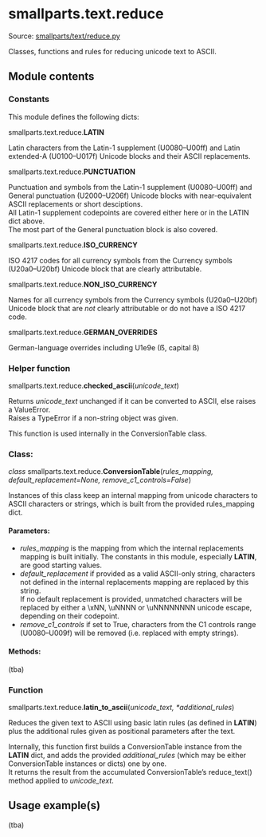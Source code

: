 # smallparts.text.reduce

Source: [smallparts/text/reduce.py](https://github.com/blackstream-x/smallparts/blob/master/smallparts/text/reduce.py)

Classes, functions and rules for reducing unicode text to ASCII.

## Module contents

### Constants

This module defines the following dicts:

smallparts.text.reduce.**LATIN**

Latin characters from the Latin-1 supplement (U0080–U00ff) and
Latin extended-A (U0100–U017f) Unicode blocks and their ASCII replacements.

smallparts.text.reduce.**PUNCTUATION**

Punctuation and symbols from the Latin-1 supplement (U0080–U00ff) and
General punctuation (U2000–U206f) Unicode blocks with near-equivalent
ASCII replacements or short desciptions.  
All Latin-1 supplement codepoints
are covered either here or in the LATIN dict above.  
The most part of the General punctuation block is also covered.

smallparts.text.reduce.**ISO_CURRENCY**

ISO 4217 codes for all currency symbols from the Currency symbols (U20a0–U20bf)
Unicode block that are clearly attributable.

smallparts.text.reduce.**NON_ISO_CURRENCY**

Names for all currency symbols from the Currency symbols (U20a0–U20bf)
Unicode block that are *not* clearly attributable or do not have a ISO 4217 code.

smallparts.text.reduce.**GERMAN_OVERRIDES**

German-language overrides including U1e9e (ẞ, capital ß)

### Helper function

smallparts.text.reduce.**checked_ascii**(*unicode_text*)

Returns *unicode_text* unchanged if it can be converted to ASCII,
else raises a ValueError.  
Raises a TypeError if a non-string object was given.

This function is used internally in the ConversionTable class.

### Class:

*class* smallparts.text.reduce.**ConversionTable**(*rules_mapping, default_replacement=None, remove_c1_controls=False*)

Instances of this class keep an internal mapping from unicode characters
to ASCII characters or strings, which is built from the provided rules_mapping
dict.

#### Parameters:

* *rules_mapping* is the mapping from which the internal replacements mapping
is built initially. The constants in this module, especially **LATIN**,
are good starting values.
* *default_replacement* if provided as a valid ASCII-only string,
characters not defined in the internal replacements mapping are replaced by
this string.  
If no default replacement is provided, unmatched characters will be replaced by
either a \xNN, \uNNNN or \uNNNNNNNN unicode escape, depending on their codepoint.
* *remove_c1_controls* if set to True, characters from the C1 controls range
(U0080–U009f) will be removed (i.e. replaced with empty strings).

#### Methods:

(tba)

### Function

smallparts.text.reduce.**latin_to_ascii**(*unicode_text,* _*_*additional_rules*)

Reduces the given text to ASCII using basic latin rules (as defined in **LATIN**)
plus the additional rules given as positional parameters after the text.

Internally, this function first builds a ConversionTable instance from the
**LATIN** dict, and adds the provided *additional_rules* (which may be
either ConversionTable instances or dicts) one by one.  
It returns the result from the accumulated ConversionTable’s reduce_text() method
applied to *unicode_text*.

## Usage example(s)

(tba)
